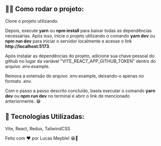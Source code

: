 ## 👨‍💻 Como rodar o projeto:

Clone o projeto utilizando. 

Depois, execute **yarn** ou **npm install** para baixar todas as dependências necessárias. Após isso, inicie o projeto utilizando o comando **yarn dev** ou **npm run dev** para iniciar o servidor localmente e acesse o link **http://localhost:5173**.

Após instalar as dependências do projeto, adicione sua chave pessoal do github no lugar da variável "VITE_REACT_APP_GITHUB_TOKEN" dentro do arquivo .env.example.

Remova a extensão do arquivo .env.example, deixando-o apenas no formato .env.

Com o passo a passo descrito concluído, basta executar o comando **yarn dev** ou **npm run dev** no terminal e abrir o link de mencionado anteriormente. 😁

## 🤖 Tecnologias Utilizadas:
  Vite, React, Redux, TailwindCSS 



Feito com ❤️ por Lucas Meyble! 😁🐠 